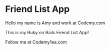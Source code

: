 # Friend List App
Hello my name is Amy and work at Codemy.com

This is my Ruby on Rails Firend List App!

Follow me at Codemy1ea.com
